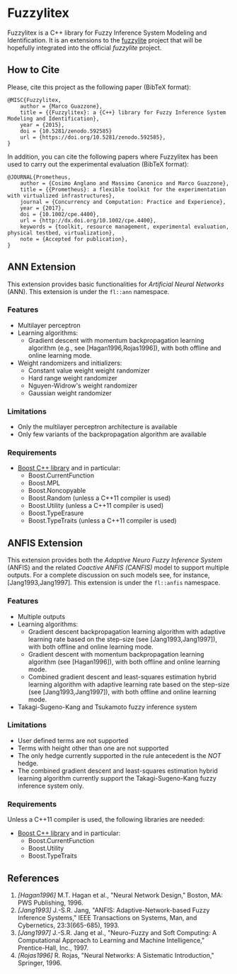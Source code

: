 # Fuzzylitex

Fuzzylitex is a C++ library for Fuzzy Inference System Modeling and Identification.
It is an extensions to the [fuzzylite](http://www.fuzzylite.com) project that will be hopefully integrated into the official *fuzzylite* project.

## How to Cite

Please, cite this project as the following paper (BibTeX format):

	@MISC{Fuzzylitex,
		author = {Marco Guazzone},
		title = {{Fuzzylitex}: a {C++} library for Fuzzy Inference System Modeling and Identification},
		year = {2015},
		doi = {10.5281/zenodo.592585}
		url = {https://doi.org/10.5281/zenodo.592585},
	}

In addition, you can cite the following papers where Fuzzylitex has been used to carry out the experimental evaluation (BibTeX format):

    @JOURNAL{Prometheus,
        author = {Cosimo Anglano and Massimo Canonico and Marco Guazzone},
        title = {{Prometheus}: a flexible toolkit for the experimentation with virtualized infrastructures},
        journal = {Concurrency and Computation: Practice and Experience},
        year = {2017},
        doi = {10.1002/cpe.4400},
        url = {http://dx.doi.org/10.1002/cpe.4400},
        keywords = {toolkit, resource management, experimental evaluation, physical testbed, virtualization},
        note = {Accepted for publication},
    }


## ANN Extension

This extension provides basic functionalities for *Artificial Neural Networks* (ANN).
This extension is under the `fl::ann` namespace.

### Features

- Multilayer perceptron
- Learning algorithms:
    - Gradient descent with momentum backpropagation learning algorithm (e.g., see [Hagan1996,Rojas1996]), with both offline and online learning mode.
- Weight randomizers and initializers:
    - Constant value weight weight randomizer
    - Hard range weight randomizer
    - Nguyen-Widrow's weight randomizer
    - Gaussian weight randomizer

### Limitations

- Only the multilayer perceptron architecture is available
- Only few variants of the backpropagation algorithm are available

### Requirements

- [Boost C++ library](http://www.boost.org/) and in particular:
   - Boost.CurrentFunction
   - Boost.MPL
   - Boost.Noncopyable
   - Boost.Random (unless a C++11 compiler is used)
   - Boost.Utility (unless a C++11 compiler is used)
   - Boost.TypeErasure
   - Boost.TypeTraits (unless a C++11 compiler is used)

## ANFIS Extension

This extension provides both the *Adaptive Neuro Fuzzy Inference System* (ANFIS) and the related *Coactive ANFIS (CANFIS)* model to support multiple outputs.
For a complete discussion on such models see, for instance, [Jang1993,Jang1997].
This extension is under the `fl::anfis` namespace.

### Features

- Multiple outputs
- Learning algorithms:
    - Gradient descent backpropagation learning algorithm with adaptive learning rate based on the step-size (see [Jang1993,Jang1997]), with both offline and online learning mode.
    - Gradient descent with momentum backpropagation learning algorithm (see [Hagan1996]), with both offline and online learning mode.
    - Combined gradient descent and least-squares estimation hybrid learning algorithm with adaptive learning rate based on the step-size (see [Jang1993,Jang1997]), with both offline and online learning mode.
- Takagi-Sugeno-Kang and Tsukamoto fuzzy inference system

### Limitations

- User defined terms are not supported
- Terms with height other than one are not supported
- The only hedge currently supported in the rule antecedent is the *NOT* hedge.
- The combined gradient descent and least-squares estimation hybrid learning algorithm currently support the Takagi-Sugeno-Kang fuzzy inference system only.


### Requirements

Unless a C++11 compiler is used, the following libraries are needed:

- [Boost C++ library](http://www.boost.org/) and in particular:
   - Boost.CurrentFunction
   - Boost.Utility
   - Boost.TypeTraits


## References

1. *[Hagan1996]* M.T. Hagan et al., "Neural Network Design," Boston, MA: PWS Publishing, 1996.
2. *[Jang1993]* J.-S.R. Jang, "ANFIS: Adaptive-Network-based Fuzzy Inference Systems," IEEE Transactions on Systems, Man, and Cybernetics, 23:3(665-685), 1993.
3. *[Jang1997]* J.-S.R. Jang et al., "Neuro-Fuzzy and Soft Computing: A Computational Approach to Learning and Machine Intelligence," Prentice-Hall, Inc., 1997.
4. *[Rojas1996]* R. Rojas, "Neural Networks: A Sistematic Introduction," Springer, 1996.
